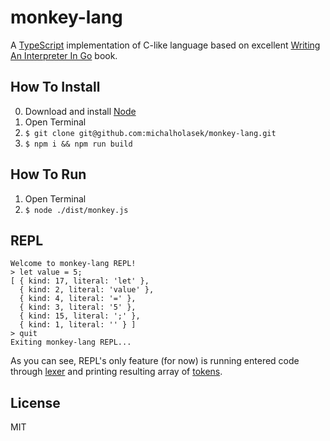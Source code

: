 # monkey-lang

A [TypeScript](http://www.typescriptlang.org/) implementation of C-like language based on
excellent [Writing An Interpreter In Go](https://interpreterbook.com/) book.

## How To Install
0. Download and install [Node](https://nodejs.org/en/download/)
1. Open Terminal
2. `$ git clone git@github.com:michalholasek/monkey-lang.git`
3. `$ npm i && npm run build`

## How To Run
1. Open Terminal
2. `$ node ./dist/monkey.js`

## REPL
```
Welcome to monkey-lang REPL!
> let value = 5;
[ { kind: 17, literal: 'let' },
  { kind: 2, literal: 'value' },
  { kind: 4, literal: '=' },
  { kind: 3, literal: '5' },
  { kind: 15, literal: ';' },
  { kind: 1, literal: '' } ]
> quit
Exiting monkey-lang REPL...
```

As you can see, REPL's only feature (for now) is running entered code through
[lexer](https://github.com/michalholasek/monkey-lang/blob/master/src/lexer/index.ts)
and printing resulting array of [tokens](https://github.com/michalholasek/monkey-lang/blob/master/src/types/token.ts).

## License
MIT
